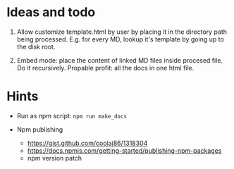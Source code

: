 # Ideas and todo

1. Allow customize template.html by user by placing it in the directory path being processed.
E.g. for every MD, lookup it's template by going up to the disk root.

2. Embed mode: place the content of linked MD files inside procesed file. Do it recursively.
Propable profit: all the docs in one html file.

# Hints

* Run as npm script: `npm run make_docs`

* Npm publishing
  * https://gist.github.com/coolaj86/1318304
  * https://docs.npmjs.com/getting-started/publishing-npm-packages
  * npm version patch